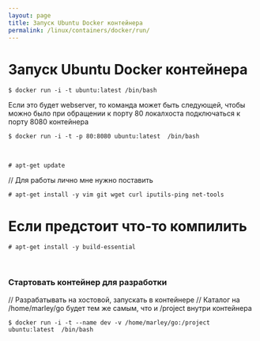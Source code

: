 ```yaml
---
layout: page
title: Запуск Ubuntu Docker контейнера
permalink: /linux/containers/docker/run/
---
```


# Запуск Ubuntu Docker контейнера


    $ docker run -i -t ubuntu:latest /bin/bash

Если это будет webserver, то команда может быть следующей, чтобы можно было при обращении к порту 80 локалхоста подключаться к порту 8080 контейнера

    $ docker run -i -t -p 80:8080 ubuntu:latest  /bin/bash

<br/>

    # apt-get update


// Для работы лично мне нужно поставить

    # apt-get install -y vim git wget curl iputils-ping net-tools

# Если предстоит что-то компилить

    # apt-get install -y build-essential


<br/>

### Стартовать контейнер для разработки

// Разрабатывать на хостовой, запускать в контейнере
// Каталог на /home/marley/go будет тем же самым, что и /project внутри контейнера

    $ docker run -i -t --name dev -v /home/marley/go:/project ubuntu:latest  /bin/bash
